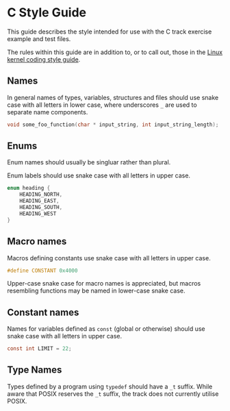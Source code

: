# C Style Guide

This guide describes the style intended for use with the C track exercise example 
and test files.

The rules within this guide are in addition to, or to call out, those in the 
[Linux kernel coding style guide](https://www.kernel.org/doc/html/latest/process/coding-style.html).

## Names

In general names of types, variables, structures and files should use 
snake case with all letters in lower case, where underscores `_` are 
used to separate name components.

```c
void some_foo_function(char * input_string, int input_string_length);
```

## Enums

Enum names should usually be singluar rather than plural.

Enum labels should use snake case with all letters in upper case.

```c
enum heading {
    HEADING_NORTH,
    HEADING_EAST,
    HEADING_SOUTH,
    HEADING_WEST
}
```

## Macro names

Macros defining constants use snake case with all letters in upper case.

```c
#define CONSTANT 0x4000
```

Upper-case snake case for macro names is appreciated, but macros resembling 
functions may be named in lower-case snake case.

## Constant names

Names for variables defined as `const` (global or otherwise) should use 
snake case with all letters in upper case.

```c
const int LIMIT = 22;
```

## Type Names

Types defined by a program using `typedef` should have a `_t` suffix. While aware 
that POSIX reserves the `_t` suffix, the track does not currently utilise POSIX.
